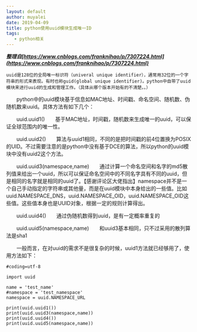 ```yaml
---
layout: default
author: muyalei
date: 2019-04-09
title: python使用uuid模块生成唯一ID
tags:
   - python相关
---
```



***整理自[https://www.cnblogs.com/franknihao/p/7307224.html](https://www.cnblogs.com/franknihao/p/7307224.html)***

    uuid是128位的全局唯一标识符（univeral unique identifier），通常用32位的一个字符串的形式来表现。有时也称guid(global unique identifier)。python中自带了uuid模块来进行uuid的生成和管理工作。（具体从哪个版本开始有的不清楚。。）

　　python中的uuid模块基于信息如MAC地址、时间戳、命名空间、随机数、伪随机数来uuid。具体方法有如下几个：　　

　　uuid.uuid1()　　基于MAC地址，时间戳，随机数来生成唯一的uuid，可以保证全球范围内的唯一性。

　　uuid.uuid2()　　算法与uuid1相同，不同的是把时间戳的前4位置换为POSIX的UID。不过需要注意的是python中没有基于DCE的算法，所以python的uuid模块中没有uuid2这个方法。

　　uuid.uuid3(namespace,name)　　通过计算一个命名空间和名字的md5散列值来给出一个uuid，所以可以保证命名空间中的不同名字具有不同的uuid，但是相同的名字就是相同的uuid了。【感谢评论区大佬指出】namespace并不是一个自己手动指定的字符串或其他量，而是在uuid模块中本身给出的一些值。比如uuid.NAMESPACE_DNS，uuid.NAMESPACE_OID，uuid.NAMESPACE_OID这些值。这些值本身也是UUID对象，根据一定的规则计算得出。

　　uuid.uuid4()　　通过伪随机数得到uuid，是有一定概率重复的

　　uuid.uuid5(namespace,name)　　和uuid3基本相同，只不过采用的散列算法是sha1

　　一般而言，在对uuid的需求不是很复杂的时候，uuid1方法就已经够用了，使用方法如下：

```
#coding=utf-8

import uuid

name = 'test_name'
#namespace = 'test_namespace'
namespace = uuid.NAMESPACE_URL

print(uuid.uuid1())
print(uuid.uuid3(namespace,name))
print(uuid.uuid4())
print(uuid.uuid5(namespace,name))
```
